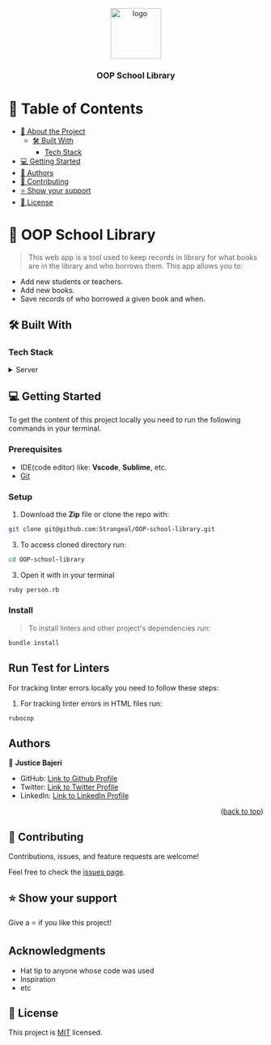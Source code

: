 <a name="readme-top"></a>

<div align="center">
  <img src="https://res.cloudinary.com/dxsom7jmx/image/upload/v1670245965/Meta%20tags/murple_logo_rxik8f.png" alt="logo" width="100"  height="auto" />
  <br/>
  <h3><b>OOP School Library</b></h3>
</div>

# 📗 Table of Contents

- [📖 About the Project](#about-project)
  - [🛠 Built With](#built-with)
    - [Tech Stack](#tech-stack)
- [💻 Getting Started](#getting-started)
- [👥 Authors](#authors)
- [🤝 Contributing](#contributing)
- [⭐️ Show your support](#support)
- [📝 License](#license)

# 📖 OOP School Library <a name="about-project"></a>

> This web app is a tool used to keep records in library for what books are in the library and who borrows them. This app allows you to:
- Add new students or teachers.
- Add new books.
- Save records of who borrowed a given book and when.

## 🛠 Built With <a name="built-with"></a>

### Tech Stack <a name="tech-stack"></a>
<details>
  <summary>Server</summary>
  <ul>
    <li><a href="https://www.ruby-lang.org/en/">Ruby</a></li>
  </ul>
</details>

## 💻 Getting Started <a name="getting-started"></a>

To get the content of this project locally you need to run the following commands in your terminal.

### Prerequisites
- IDE(code editor) like: **Vscode**, **Sublime**, etc. 
- [Git](https://www.linode.com/docs/guides/how-to-install-git-on-linux-mac-and-windows/)

### Setup
1. Download the **Zip** file or clone the repo with:
```bash
git clone git@github.com:Strangeal/OOP-school-library.git
```
3. To access cloned directory run:
```bash
cd OOP-school-library
```
3. Open it with in your terminal
```bash
ruby person.rb
```

### Install
> To install linters and other project's dependencies run:
```bash
bundle install
```
## Run Test for Linters

For tracking linter errors locally you need to follow these steps:

1. For tracking linter errors in HTML files run:
```bash 
rubocop
```


## Authors <a name="authors"></a>

👤 **Justice Bajeri**

- GitHub: [Link to Github Profile](https://github.com/Strangeal)
- Twitter: [Link to Twitter Profile](https://twitter.com/Str_angeal)
- LinkedIn: [Link to LinkedIn Profile](https://www.linkedin.com/in/justice-bajeri-0b7211243/)


<p align="right">(<a href="#readme-top">back to top</a>)</p>

## 🤝 Contributing <a name="contributing"></a>

Contributions, issues, and feature requests are welcome!

Feel free to check the [issues page](../../issues/).

## ⭐️ Show your support <a name="support"></a>

Give a ⭐️ if you like this project!

## Acknowledgments

- Hat tip to anyone whose code was used
- Inspiration
- etc

## 📝 License <a name="license"></a>

This project is [MIT](./MIT.md) licensed.